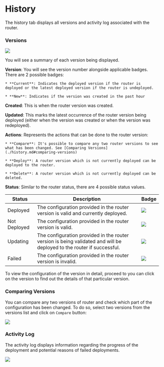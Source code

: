 # History

The history tab displays all versions and activity log associated with the router.

### Versions

![](../../../.gitbook/assets/versions\_list.png)

You will see a summary of each version being displayed.

**Version**: You will see the version number alongside applicable badges. There are 2 possible badges:

```
* **Current**: Indicates the deployed version if the router is deployed or the latest deployed version if the router is undeployed.

* **New**: Indicates if the version was created in the past hour
```

**Created**: This is when the router version was created.

**Updated**: This marks the latest occurrence of the router version being deployed (either when the version was created or when the version was redeployed).

**Actions**: Represents the actions that can be done to the router version:

```
* **Compare**: It's possible to compare any two router versions to see what has been changed. See [Comparing Versions](./history.md#comparing-versions) 
  
* **Deploy**: A router version which is not currently deployed can be deployed to the router. 

* **Delete**: A router version which is not currently deployed can be deleted.
```

**Status**: Similar to the router status, there are 4 possible status values.

| Status       | Description                                                                                                           | Badge                                                           |
| ------------ | --------------------------------------------------------------------------------------------------------------------- | --------------------------------------------------------------- |
| Deployed     | The configuration provided in the router version is valid and currently deployed.                                     | ![](../../../.gitbook/assets/deployed\_version\_badge.png)      |
| Not Deployed | The configuration provided in the router version is valid.                                                            | ![](../../../.gitbook/assets/not\_deployed\_version\_badge.png) |
| Updating     | The configuration provided in the router version is being validated and will be deployed to the router if successful. | ![](../../../.gitbook/assets/updating\_version\_badge.png)      |
| Failed       | The configuration provided in the router version is invalid.                                                          | ![](../../../.gitbook/assets/failed\_version\_badge.png)        |

To view the configuration of the version in detail, proceed to you can click on the version to find out the details of that particular version.

### Comparing Versions

You can compare any two versions of router and check which part of the configuration has been changed. To do so, select two versions from the versions list and click on `Compare` button:

![](../../../.gitbook/assets/version\_comparison.png)

### Activity Log

The activity log displays information regarding the progress of the deployment and potential reasons of failed deployments.

![](../../../.gitbook/assets/activity\_log.png)
